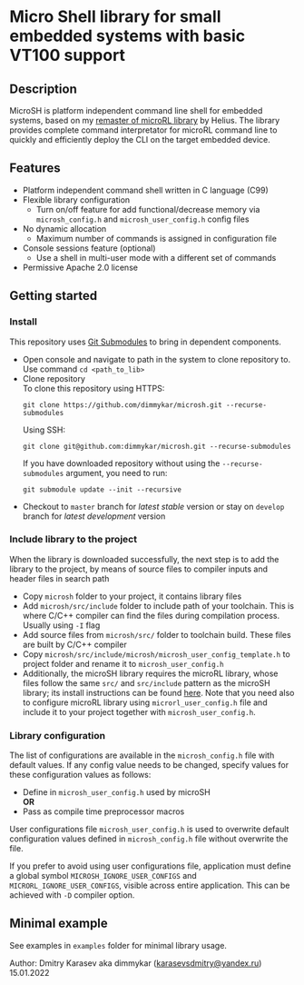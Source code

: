 # Micro Shell library for small embedded systems with basic VT100 support

## Description

MicroSH is platform independent command line shell for embedded systems, based on my [remaster of microRL library](https://github.com/dimmykar/microrl-remaster.git) by Helius. The library provides complete command interpretator for microRL command line to quickly and efficiently deploy the CLI on the target embedded device.

## Features

  - Platform independent command shell written in C language (C99)
  - Flexible library configuration
      * Turn on/off feature for add functional/decrease memory via `microsh_config.h` and `microsh_user_config.h` config files
  - No dynamic allocation
      * Maximum number of commands is assigned in configuration file
  - Console sessions feature (optional)
      * Use a shell in multi-user mode with a different set of commands 
  - Permissive Apache 2.0 license

## Getting started

### Install

This repository uses [Git Submodules](https://git-scm.com/book/en/v2/Git-Tools-Submodules) to bring in dependent components.

  - Open console and navigate to path in the system to clone repository to. Use command `cd <path_to_lib>`
  - Clone repository<br>
    To clone this repository using HTTPS:
    ```
    git clone https://github.com/dimmykar/microsh.git --recurse-submodules
    ```
    Using SSH:
    ```
    git clone git@github.com:dimmykar/microsh.git --recurse-submodules
    ```
    If you have downloaded repository without using the `--recurse-submodules` argument, you need to run:
    ```
    git submodule update --init --recursive
    ```
  - Checkout to `master` branch for _latest stable_ version or stay on `develop` branch for _latest development_ version

### Include library to the project

When the library is downloaded successfully, the next step is to add the library to the project, by means of source files to compiler inputs and header files in search path

  - Copy `microsh` folder to your project, it contains library files
  - Add `microsh/src/include` folder to include path of your toolchain. This is where C/C++ compiler can find the files during compilation process. Usually using `-I` flag
  - Add source files from `microsh/src/` folder to toolchain build. These files are built by C/C++ compiler
  - Copy `microsh/src/include/microsh/microsh_user_config_template.h` to project folder and rename it to `microsh_user_config.h`
  -  Additionally, the microSH library requires the microRL library, whose files follow the same `src/` and `src/include` pattern as the microSH library; its install instructions can be found [here](https://github.com/dimmykar/microrl-remaster#install). Note that you need also to configure microRL library using `microrl_user_config.h` file and include it to your project together with `microsh_user_config.h`.

### Library configuration

The list of configurations are available in the `microsh_config.h` file with default values. If any config value needs to be changed, specify values for these configuration values as follows:
  - Define in `microsh_user_config.h` used by microSH<br>
    __OR__
  - Pass as compile time preprocessor macros

User configurations file `microsh_user_config.h` is used to overwrite default configuration values defined in `microsh_config.h` file without overwrite the file.

If you prefer to avoid using user configurations file, application must define a global symbol `MICROSH_IGNORE_USER_CONFIGS` and `MICRORL_IGNORE_USER_CONFIGS`, visible across entire application. This can be achieved with `-D` compiler option.

## Minimal example

See examples in `examples` folder for minimal library usage.



Author: Dmitry Karasev aka dimmykar (karasevsdmitry@yandex.ru)<br>
15.01.2022
